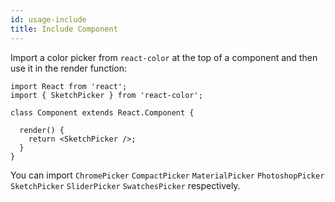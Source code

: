 ```yaml
---
id: usage-include
title: Include Component
---
```

Import a color picker from `react-color` at the top of a component and then use it in the render function:
```
import React from 'react';
import { SketchPicker } from 'react-color';

class Component extends React.Component {

  render() {
    return <SketchPicker />;
  }
}
```
You can import `ChromePicker` `CompactPicker` `MaterialPicker` `PhotoshopPicker` `SketchPicker` `SliderPicker` `SwatchesPicker` respectively.

